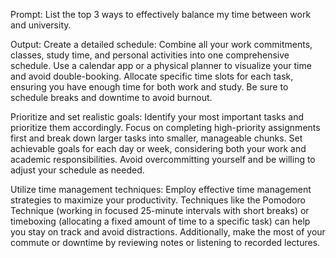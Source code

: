 Prompt: 
List the top 3 ways to effectively balance my time between work and university. 

Output:
Create a detailed schedule: Combine all your work commitments, classes, study time, and personal activities into one comprehensive schedule. Use a calendar app or a physical planner to visualize your time and avoid double-booking. Allocate specific time slots for each task, ensuring you have enough time for both work and study. Be sure to schedule breaks and downtime to avoid burnout.

Prioritize and set realistic goals: Identify your most important tasks and prioritize them accordingly. Focus on completing high-priority assignments first and break down larger tasks into smaller, manageable chunks. Set achievable goals for each day or week, considering both your work and academic responsibilities. Avoid overcommitting yourself and be willing to adjust your schedule as needed.

Utilize time management techniques: Employ effective time management strategies to maximize your productivity. Techniques like the Pomodoro Technique (working in focused 25-minute intervals with short breaks) or timeboxing (allocating a fixed amount of time to a specific task) can help you stay on track and avoid distractions. Additionally, make the most of your commute or downtime by reviewing notes or listening to recorded lectures.
